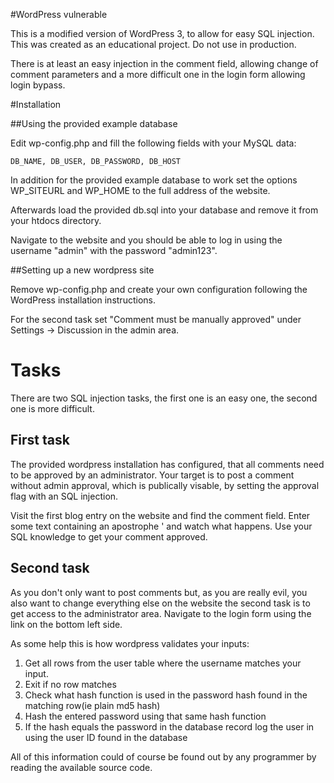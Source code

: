 #WordPress vulnerable

This is a modified version of WordPress 3, to allow for easy SQL injection. This was created as an educational project. Do not use in production.

There is at least an easy injection in the comment field, allowing change of comment parameters and a more difficult one in the login form allowing login bypass.

#Installation

##Using the provided example database

Edit wp-config.php and fill the following fields with your MySQL data:

    DB_NAME, DB_USER, DB_PASSWORD, DB_HOST

In addition for the provided example database to work set the options WP_SITEURL and WP_HOME to the full address of the website.

Afterwards load the provided db.sql into your database and remove it from your htdocs directory.

Navigate to the website and you should be able to log in using the username "admin" with the password "admin123".

##Setting up a new wordpress site

Remove wp-config.php and create your own configuration following the WordPress installation instructions.

For the second task set "Comment must be manually approved" under Settings -> Discussion in the admin area.

# Tasks

There are two SQL injection tasks, the first one is an easy one, the second one is more difficult.

## First task

The provided wordpress installation has configured, that all comments need to be approved by an administrator. Your target is to post a comment without admin approval, which is publically visable, by setting the approval flag with an SQL injection.

Visit the first blog entry on the website and find the comment field. Enter some text containing an apostrophe ' and watch what happens. Use your SQL knowledge to get your comment approved.

## Second task

As you don't only want to post comments but, as you are really evil, you also want to change everything else on the website the second task is to get access to the administrator area. Navigate to the login form using the link on the bottom left side.

As some help this is how wordpress validates your inputs:

1. Get all rows from the user table where the username matches your input.
2. Exit if no row matches
3. Check what hash function is used in the password hash found in the matching row(ie plain md5 hash)
4. Hash the entered password using that same hash function
5. If the hash equals the password in the database record log the user in using the user ID found in the database

All of this information could of course be found out by any programmer by reading the available source code.
